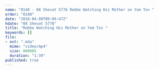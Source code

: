 ```yaml
---
name: "0148 - 08 Shevat 5778 Rebbe Watching His Mother on Yom Tov "
order: "0148"
date: "2018-04-09T09:09:47Z"
hdate: "08 Shevat 5778"
title: "Rebbe Watching His Mother on Yom Tov "
keywords: []
file:
- ext: ".m4a"
  mime: "video/mp4"
  size: 800085
  duration: "1:39"
published: true
---
```


